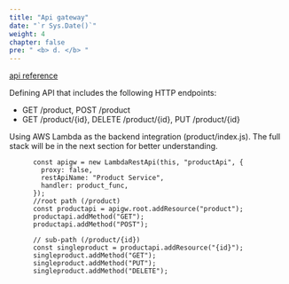 ```yaml
---
title: "Api gateway"
date: "`r Sys.Date()`"
weight: 4
chapter: false
pre: " <b> d. </b> "
---
```


[api reference](https://docs.aws.amazon.com/cdk/api/v2/docs/aws-cdk-lib.aws_apigateway-readme.html)

Defining API that includes the following HTTP endpoints:

- GET /product, POST /product
- GET /product/{id}, DELETE /product/{id}, PUT /product/{id}

Using AWS Lambda as the backend integration (product/index.js). The full stack will be in the next section for better understanding.

```
      const apigw = new LambdaRestApi(this, "productApi", {
        proxy: false,
        restApiName: "Product Service",
        handler: product_func,
      });
      //root path (/product)
      const productapi = apigw.root.addResource("product");
      productapi.addMethod("GET");
      productapi.addMethod("POST");

      // sub-path (/product/{id})
      const singleproduct = productapi.addResource("{id}");
      singleproduct.addMethod("GET");
      singleproduct.addMethod("PUT");
      singleproduct.addMethod("DELETE");
```

